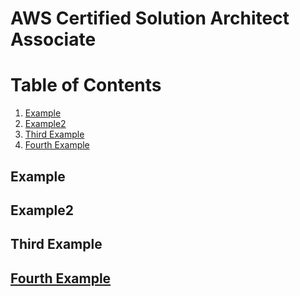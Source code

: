 # AWS Certified Solution Architect Associate

# Table of Contents
1. [Example](#example)
2. [Example2](#example3)
3. [Third Example](#third-example)
4. [Fourth Example](#fourth-examplehttpwwwfourthexamplecom)


## Example
## Example2
## Third Example
## [Fourth Example](http://www.fourthexample.com) 
